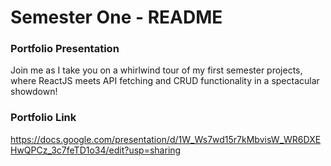 # Semester One - README

### Portfolio Presentation

Join me as I take you on a whirlwind tour of my first semester projects, where ReactJS meets API fetching and CRUD functionality in a spectacular showdown!

### Portfolio Link
https://docs.google.com/presentation/d/1W_Ws7wd15r7kMbvisW_WR6DXEHwQPCz_3c7feTD1o34/edit?usp=sharing
